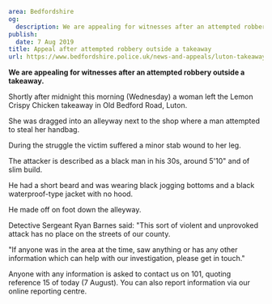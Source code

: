 ```yaml
area: Bedfordshire
og:
  description: We are appealing for witnesses after an attempted robbery outside a takeaway in Luton.
publish:
  date: 7 Aug 2019
title: Appeal after attempted robbery outside a takeaway
url: https://www.bedfordshire.police.uk/news-and-appeals/luton-takeaway-appeal-august19
```

**We are appealing for witnesses after an attempted robbery outside a takeaway.**

Shortly after midnight this morning (Wednesday) a woman left the Lemon Crispy Chicken takeaway in Old Bedford Road, Luton.

She was dragged into an alleyway next to the shop where a man attempted to steal her handbag.

During the struggle the victim suffered a minor stab wound to her leg.

The attacker is described as a black man in his 30s, around 5'10" and of slim build.

He had a short beard and was wearing black jogging bottoms and a black waterproof-type jacket with no hood.

He made off on foot down the alleyway.

Detective Sergeant Ryan Barnes said: "This sort of violent and unprovoked attack has no place on the streets of our county.

"If anyone was in the area at the time, saw anything or has any other information which can help with our investigation, please get in touch."

Anyone with any information is asked to contact us on 101, quoting reference 15 of today (7 August). You can also report information via our online reporting centre.
